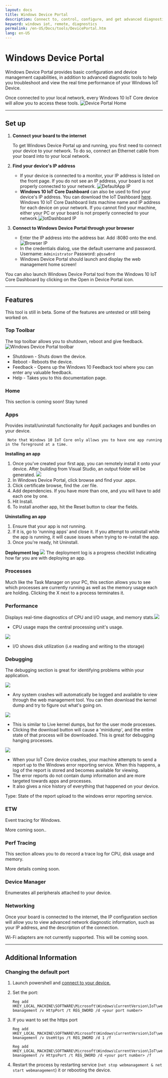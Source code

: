 ```yaml
---
layout: docs
title: Windows Device Portal
description: Connect to, control, configure, and get advanced diagnostics about your machine from the web
keyword: windows iot, remote, diagnostics
permalink: /en-US/Docs/tools/DevicePortal.htm
lang: en-US
---
```


<div class="container" markdown="1">

# Windows Device Portal
   Windows Device Portal provides basic configuration and device management capabilities, in addition to advanced diagnostic tools to help you troubleshoot and view the real time performance of your Windows IoT Device. 
   
   Once connected to your local network, every Windows 10 IoT Core device will allow you to access these tools.
![Device Portal Home]({{site.baseurl}}/Resources/images/deviceportal/deviceportal.png)

<hr>


## Set up
1. **Connect your board to the internet**

   To get Windows Device Portal up and running, you first need to connect your device to your network. To do so, connect an Ethernet cable from your board into to your local network.

2. **Find your device's IP address**
    * If your device is connected to a monitor, your IP address is listed on the front page. If you do not see an IP address, your board is not properly connected to your network. ![DefaultApp IP]({{site.baseurl}}/Resources/images/deviceportal/defaultapp_ip.png)
    * **Windows 10 IoT Core Dashboard** can also be used to find your device's IP address. You can download the IoT Dashboard [here](http://go.microsoft.com/fwlink/?LinkID=708576).  Windows 10 IoT Core Dashboard lists machine name and IP address for each device on your network. If you cannot find your machine, either your PC or your board is not properly connected to your network.![IotDashboard IP]({{site.baseurl}}/Resources/images/IoTDashboard.PNG)

3. **Connect to Windows Device Portal through your browser**
    * Enter the IP address into the address bar. Add :8080 onto the end.![Browser IP]({{site.baseurl}}/Resources/images/deviceportal/browser_ip.png)
    * In the credentials dialog, use the default username and password. Username: `Administrator` Password: `p@ssw0rd`
    * Windows Device Portal should launch and display the web management home screen!

 You can also launch Windows Device Portal tool from the Windows 10 IoT Core Dashboard by clicking on the Open in Device Portal icon.

<hr>
	






## Features

This tool is still in beta. Some of the features are untested or still being worked on.

### **Top Toolbar**
    
The top toolbar allows you to shutdown, reboot and give feedback.![Windows Device Portal toolbar]({{site.baseurl}}/Resources/images/deviceportal/toolbar.png)

* Shutdown - Shuts down the device.
* Reboot - Reboots the device.
* Feedback - Opens up the Windows 10 Feedback tool where you can enter any valuable feedback.
* Help - Takes you to this documentation page.

### **Home**

This section is coming soon! Stay tuned

### **Apps**

Provides install/uninstall functionality for AppX packages and bundles on your device.

``` Note that Windows 10 IoT Core only allows you to have one app running in the foreground at a time.```

**Installing an app**

1.	Once you've created your first app, you can remotely install it onto your device. After building from Visual Studio, an output folder will be generated. <img class = "screen-snippet" src="{{site.baseurl}}/Resources/images/deviceportal/installapp0.png">	
2.	In Windows Device Portal, click browse and find your .appx.
3.	Click certificate browse, find the .cer file. 
4.	Add dependencies. If you have more than one, and you will have to add each one by one. 	
5.	Hit Install. 
6.	To install another app, hit the Reset button to clear the fields.


**Uninstalling an app**

1.	Ensure that your app is not running. 
2.	If it is, go to 'running apps' and close it. If you attempt to uninstall while the app is running, it will cause issues when trying to re-install the app. 
3.	Once you're ready, hit Uninstall.
    

**Deployment log**
    <img class="screen-snippet" src="{{site.baseurl}}/Resources/images/deviceportal/deploymentlog.png">
    The deployment log is a progress checklist indicating how far you are with deploying an app.

### **Processes**
Much like the Task Manager on your PC, this section allows you to see which processes are currently running as well as the memory usage each are holding.  Clicking the X next to a process terminates it.

### **Performance**
Displays real-time diagnostics of CPU and I/O usage, and memory stats.<img src="{{site.baseurl}}/Resources/images/deviceportal/iograph.png">

* CPU usage maps the central processing unit's usage.

<img src="{{site.baseurl}}/Resources/images/deviceportal/cpugraph.png">

* I/O shows disk utilization (i.e reading and writing to the storage)

### **Debugging**
The debugging section is great for identifying problems within your application.

<img src="{{site.baseurl}}/Resources/images/deviceportal/debug1.png">

* Any system crashes will automatically be logged and available to view through the web management tool.  You can then download the kernel dump and try to figure out what's going on.

<img src="{{site.baseurl}}/Resources/images/deviceportal/debug2.png">

* This is similar to Live kernel dumps, but for the user mode processes. 
* Clicking the download button will cause a 'minidump', and the entire state of that process will be downloaded. This is great for debugging hanging processes.

<img src="{{site.baseurl}}/Resources/images/deviceportal/debug3.png">

* When your IoT Core device crashes, your machine attempts to send a report up to the Windows error reporting service. When this happens, a log of the report is stored and becomes available for viewing.
* The error reports do not contain dump information and are more targeted towards apps and processes. 
* It also gives a nice history of everything that happened on your device. 

Type: State of the report upload to the windows error reporting service. 

### **ETW**
Event tracing for Windows.

More coming soon..

### **Perf Tracing**

This section allows you to do record a trace log for CPU, disk usage and memory. 

More details coming soon. 

### **Device Manager**

Enumerates all peripherals attached to your device.

### **Networking**

Once your board is connected to the internet, the IP configuration section will allow you to view advanced network diagnostic information, such as your IP address, and the description of the connection.

Wi-Fi adapters are not currently supported.  This will be coming soon.
<hr>


## Additional Information

### Changing the default port
1. Launch powershell and [connect to your device.]({{site.baseurl}}/{{page.lang}}/Docs/PowerShell.htm)
2. Set the port:

    `Reg add HKEY_LOCAL_MACHINE\SOFTWARE\Microsoft\Windows\CurrentVersion\IoT\webmanagement /v HttpPort /t REG_DWORD /d <your port number>`
	
3. If you want to set the https port

	`Reg add HKEY_LOCAL_MACHINE\SOFTWARE\Microsoft\Windows\CurrentVersion\IoT\webmanagement /v UseHttps /t REG_DWORD /d 1 /f`
	
	`Reg add HKEY_LOCAL_MACHINE\SOFTWARE\Microsoft\Windows\CurrentVersion\IoT\webmanagement /v HttpsPort /t REG_DWORD /d <your port number> /f`
	
3. Restart the process by restarting service (```net stop webmanagement & net start webmanagement```) it or rebooting the device.




</div>
